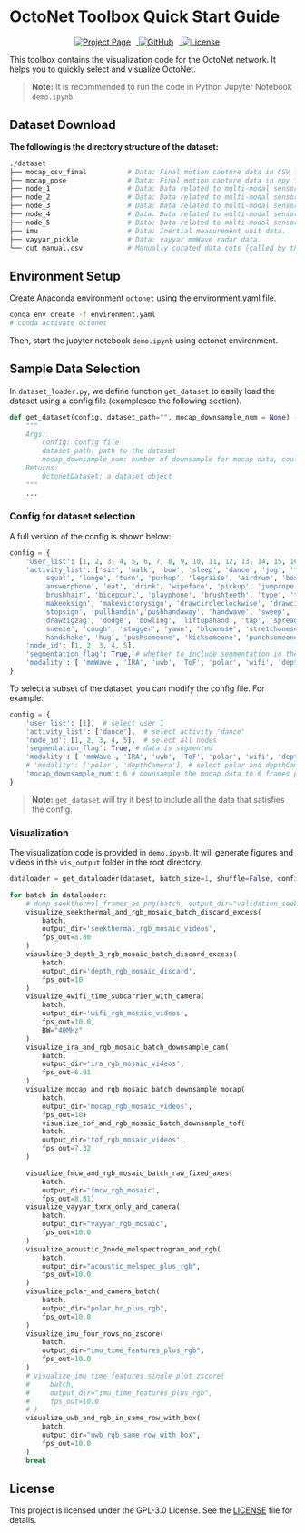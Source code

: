 # OctoNet Toolbox Quick Start Guide
<div style="text-align:center;">
  <a href="https://aiot-lab.github.io/OctoNet/" target="_blank">
    <img src="https://img.shields.io/badge/Project%20Page-Visit-blue" alt="Project Page" style="margin-right:10px;">
  </a>
  <a href="https://github.com/aiot-lab/OctoNet" target="_blank">
    <img src="https://img.shields.io/badge/GitHub-Visit-lightgrey" alt="GitHub" style="margin-right:10px;">
  </a>
  <a href="https://img.shields.io/badge/License-GPLv3-blue.svg" alt="License" style="margin-right:10px;">
    <img src="https://img.shields.io/badge/License-GPLv3-blue.svg" alt="License" style="margin-right:10px;">
  </a>
</div>

This toolbox contains the visualization code for the OctoNet network. It helps you to quickly select and visualize OctoNet.

> **Note:** It is recommended to run the code in Python Jupyter Notebook `demo.ipynb`.

## Dataset Download
**The following is the directory structure of the dataset:**
```bash
./dataset
├── mocap_csv_final          # Data: Final motion capture data in CSV format.
├── mocap_pose               # Data: Final motion capture data in npy format.
├── node_1                   # Data: Data related to multi-modal sensor node 1.
├── node_2                   # Data: Data related to multi-modal sensor node 2.
├── node_3                   # Data: Data related to multi-modal sensor node 3.
├── node_4                   # Data: Data related to multi-modal sensor node 4.
├── node_5                   # Data: Data related to multi-modal sensor node 5.
├── imu                      # Data: Inertial measurement unit data.
├── vayyar_pickle            # Data: vayyar mmWave radar data.
└── cut_manual.csv           # Manually curated data cuts (called by the OctoNet.py script to segment activity samples).
```

## Environment Setup
Create Anaconda environment `octonet` using the environment.yaml file.

```bash
conda env create -f environment.yaml
# conda activate octonet
```

Then, start the jupyter notebook `demo.ipynb` using octonet environment.

## Sample Data Selection
In `dataset_loader.py`, we define function `get_dataset` to easily load the dataset using a config file (examplesee the following section).

```python
def get_dataset(config, dataset_path="", mocap_downsample_num = None) -> OctonetDataset:
    """
    Args:
        config: config file
        dataset_path: path to the dataset
        mocap_downsample_num: number of downsample for mocap data, could be shadowed by config['mocap_downsample_num']
    Returns:
        OctonetDataset: a dataset object
    """
    ...
```

### Config for dataset selection
A full version of the config is shown below:
```python
config = {
    'user_list': [1, 2, 3, 4, 5, 6, 7, 8, 9, 10, 11, 12, 13, 14, 15, 16, 17, 18, 20, 21, 22, 23, 24, 25, 26, 27, 28, 29, 30, 31, 32, 33, 34, 35, 36, 37, 38, 39, 40, 41, 42, 43, 44, 45, 46, 47, 48, 49, 101, 102, 104, 108, 111, 112, 113, 114, 115, 117, 118, 120, 121, 201, 202, 204, 208, 211, 213, 215, 217, 220, 221, 230] # all subjects list
    'activity_list': ['sit', 'walk', 'bow', 'sleep', 'dance', 'jog', 'falldown', 'jump', 'jumpingjack', 'thunmbup'
        'squat', 'lunge', 'turn', 'pushup', 'legraise', 'airdrum', 'boxing', 'shakehead',
        'answerphone', 'eat', 'drink', 'wipeface', 'pickup', 'jumprope', 'moppingfloor',
        'brushhair', 'bicepcurl', 'playphone', 'brushteeth', 'type', 'thumbup',
        'makeoksign', 'makevictorysign', 'drawcircleclockwise', 'drawcirclecounterclockwise',
        'stopsign', 'pullhandin','pushhandaway', 'handwave', 'sweep', 'clap', 'slide',
        'drawzigzag', 'dodge', 'bowling', 'liftupahand', 'tap', 'spreadandpinch', 'drawtriangle',
        'sneeze', 'cough', 'stagger', 'yawn', 'blownose', 'stretchoneself', 'touchface',
        'handshake', 'hug', 'pushsomeone', 'kicksomeone', 'punchsomeone', 'conversation', 'gym', 'freestyle'],  # Specify which activities to filter
    'node_id': [1, 2, 3, 4, 5], 
    'segmentation_flag': True, # whether to include segmentation in the dataset
    'modality': [ 'mmWave', 'IRA', 'uwb', 'ToF', 'polar', 'wifi', 'depthCamera', 'seekThermal','acoustic', 'imu', 'vayyar'] # depthCamera is RGB-D camera
}
```

To select a subset of the dataset, you can modify the config file. For example:
```python
config = {
    'user_list': [1],  # select user 1
    'activity_list': ['dance'],  # select activity 'dance'
    'node_id': [1, 2, 3, 4, 5],  # select all nodes
    'segmentation_flag': True, # data is segmented
    'modality': [ 'mmWave', 'IRA', 'uwb', 'ToF', 'polar', 'wifi', 'depthCamera', 'seekThermal','acoustic', 'imu', 'vayyar'], # select all modalities
    # 'modality': ['polar', 'depthCamera'], # select polar and depthCamera modalities
    'mocap_downsample_num': 6 # downsample the mocap data to 6 frames per second
}
```

> **Note:** `get_dataset` will try it best to include all the data that satisfies the config.

### Visualization
The visualization code is provided in `demo.ipynb`. It will generate figures and videos in the `vis_output` folder in the root directory.

```python
dataloader = get_dataloader(dataset, batch_size=1, shuffle=False, config=data_config)

for batch in dataloader:
    # dump_seekthermal_frames_as_png(batch, output_dir="validation_seekthermal")
    visualize_seekthermal_and_rgb_mosaic_batch_discard_excess(
        batch,
        output_dir='seekthermal_rgb_mosaic_videos',
        fps_out=8.80
    )
    visualize_3_depth_3_rgb_mosaic_batch_discard_excess(
        batch,
        output_dir='depth_rgb_mosaic_discard',
        fps_out=10
    )
    visualize_4wifi_time_subcarrier_with_camera(
        batch,
        output_dir='wifi_rgb_mosaic_videos',
        fps_out=10.0,
        BW="40MHz"
    )
    visualize_ira_and_rgb_mosaic_batch_downsample_cam(
        batch,
        output_dir='ira_rgb_mosaic_videos',
        fps_out=6.91
    )
    visualize_mocap_and_rgb_mosaic_batch_downsample_mocap(
        batch,
        output_dir='mocap_rgb_mosaic_videos',
        fps_out=10)
        visualize_tof_and_rgb_mosaic_batch_downsample_tof(
        batch,
        output_dir='tof_rgb_mosaic_videos',
        fps_out=7.32
    )

    visualize_fmcw_and_rgb_mosaic_batch_raw_fixed_axes(
        batch,
        output_dir='fmcw_rgb_mosaic',
        fps_out=8.81)
    visualize_vayyar_txrx_only_and_camera(
        batch,
        output_dir="vayyar_rgb_mosaic",
        fps_out=10.0
    )
    visualize_acoustic_2node_melspectrogram_and_rgb(
        batch,
        output_dir="acoustic_melspec_plus_rgb",
        fps_out=10.0
    )
    visualize_polar_and_camera_batch(
        batch,
        output_dir="polar_hr_plus_rgb",
        fps_out=10.0
    )
    visualize_imu_four_rows_no_zscore(
        batch,
        output_dir="imu_time_features_plus_rgb",
        fps_out=10.0
    )
    # visualize_imu_time_features_single_plot_zscore(
    #     batch,
    #     output_dir="imu_time_features_plus_rgb",
    #     fps_out=10.0
    # )
    visualize_uwb_and_rgb_in_same_row_with_box(
        batch,
        output_dir="uwb_rgb_same_row_with_box",
        fps_out=10.0
    )
    break
```

## License
This project is licensed under the GPL-3.0 License. See the [LICENSE](./LICENSE) file for details.
